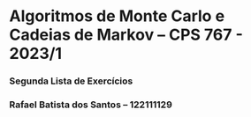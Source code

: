 # Algoritmos de Monte Carlo e Cadeias de Markov – CPS 767 - 2023/1
### Segunda Lista de Exercícios
### Rafael Batista dos Santos – 122111129
